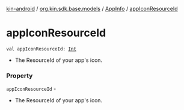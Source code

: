 [kin-android](../../index.md) / [org.kin.sdk.base.models](../index.md) / [AppInfo](index.md) / [appIconResourceId](./app-icon-resource-id.md)

# appIconResourceId

`val appIconResourceId: `[`Int`](https://kotlinlang.org/api/latest/jvm/stdlib/kotlin/-int/index.html)
* The ResourceId of your app's icon.

### Property

`appIconResourceId` -
* The ResourceId of your app's icon.
